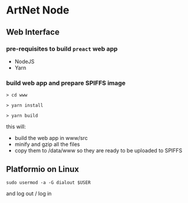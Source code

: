 # ArtNet Node

## Web Interface

### pre-requisites to build `preact` web app

* NodeJS
* Yarn

### build web app and prepare SPIFFS image

`> cd www`

`> yarn install`

`> yarn build`

this will:

* build the web app in www/src
* minify and gzip all the files
* copy them to /data/www so they are ready to be uploaded to SPIFFS

## Platformio on Linux
`sudo usermod -a -G dialout $USER`

and log out / log in